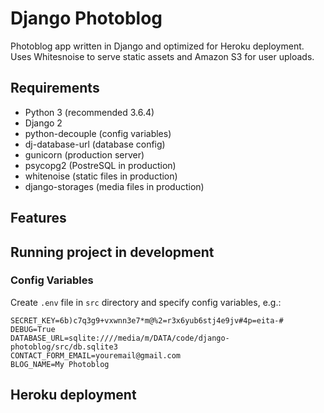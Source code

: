 # Django Photoblog
Photoblog app written in Django and optimized for Heroku deployment. Uses Whitesnoise to serve static assets and Amazon S3 for user uploads.

## Requirements
- Python 3 (recommended 3.6.4)
- Django 2
- python-decouple (config variables)
- dj-database-url (database config)
- gunicorn (production server)
- psycopg2 (PostreSQL in production)
- whitenoise (static files in production)
- django-storages (media files in production)


## Features

## Running project in development


### Config Variables
Create `.env` file in `src` directory and specify config variables, e.g.:
```
SECRET_KEY=6b)c7q3g9+vxwnn3e7*m@%2=r3x6yub6stj4e9jv#4p=eita-#
DEBUG=True
DATABASE_URL=sqlite:////media/m/DATA/code/django-photoblog/src/db.sqlite3
CONTACT_FORM_EMAIL=youremail@gmail.com
BLOG_NAME=My Photoblog
```

## Heroku deployment
